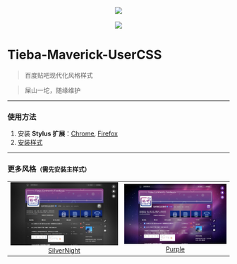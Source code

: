 <p align="center">
	<img src="https://raw.githubusercontent.com/imaverickk/Tieba-Maverick-UserCSS/master/assets/cover.webp">
</p>
<p align="center">
	<a href="https://raw.githubusercontent.com/imaverickk/Tieba-Maverick-UserCSS/master/tieba-maverick.user.css">
		<img src="https://img.shields.io/badge/Install%20directly%20with-Stylus-00adad.svg">
	</a>
</p>

# Tieba-Maverick-UserCSS
> 百度贴吧现代化风格样式

> 屎山一坨，随缘维护
___
### 使用方法
1. 安装 **Stylus 扩展**：[Chrome](https://chrome.google.com/webstore/detail/stylus/clngdbkpkpeebahjckkjfobafhncgmne), [Firefox](https://addons.mozilla.org/fr/firefox/addon/styl-us/)
2. [安装样式](https://raw.githubusercontent.com/imaverickk/Tieba-Maverick-UserCSS/master/tieba-maverick.user.css)
___
### 更多风格<small>（需先安装主样式）</small>
<table>
 	<tr>
  		<td align="center">
			<a href="https://raw.githubusercontent.com/imaverickk/Tieba-Maverick-UserCSS/master/custom-styles/silver-night.user.css">
				<img src="./assets/screenshot/silver-night.png" width="350"><br/><span>SilverNight</span>
			</a>
		</td>
   		<td align="center">
			<a href="https://raw.githubusercontent.com/imaverickk/Tieba-Maverick-UserCSS/master/custom-styles/purple.user.css">
				<img src="./assets/screenshot/purple.png" width="350"><br/><span>Purple</span>
			</a>
		</td>
 	</tr>
</table>